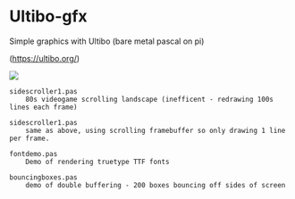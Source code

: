 # Ultibo-gfx
Simple graphics with Ultibo (bare metal pascal on pi)

(https://ultibo.org/)

![](http://i.imgur.com/58PlkI5t.jpg)

    sidescroller1.pas     
        80s videogame scrolling landscape (inefficent - redrawing 100s lines each frame)

    sidescroller1.pas     
        same as above, using scrolling framebuffer so only drawing 1 line per frame.
    
    fontdemo.pas
        Demo of rendering truetype TTF fonts
        
    bouncingboxes.pas
        demo of double buffering - 200 boxes bouncing off sides of screen
